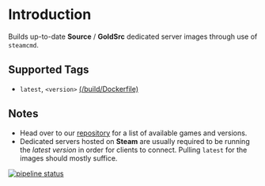 # Introduction

Builds up-to-date **Source** / **GoldSrc** dedicated server images through use of `steamcmd`.

## Supported Tags

* `latest`, `<version>`  [(/build/Dockerfile)](https://gitlab.com/theohbrothers/docker-sourceservers/blob/master/build/Dockerfile)

## Notes

* Head over to our [repository](https://hub.docker.com/u/theohbrothers) for a list of available games and versions.
* Dedicated servers hosted on **Steam** are usually required to be running the *latest version* in order for clients to connect. Pulling `latest` for the images should mostly suffice.

[![pipeline status](https://gitlab.com/theohbrothers/docker-sourceservers/badges/master/pipeline.svg)](https://gitlab.com/theohbrothers/docker-sourceservers/commits/master)